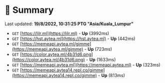 # 📖 Summary
Last updated: **19/8/2022, 10:31:25 PTG "Asia/Kuala_Lumpur"**

- `GET` [https://lilr.ml](https://lilr.ml) - **Up** (3992ms)
- `GET` [https://hst.aytea.ml](https://hst.aytea.ml) - **Up** (442ms)
- `GET` [https://memeapi.aytea.ml/gimme](https://memeapi.aytea.ml/gimme) - **Up** (723ms)
- `GET` [https://color.aytea.ml/4b31d6.png](https://color.aytea.ml/4b31d6.png) - **Up** (1633ms)
- `GET` [https://memeapi.aytea.ml](https://memeapi.aytea.ml) - **Up** (323ms)
- `GET` [https://memeapi.aytea14.repl.co/gimme](https://memeapi.aytea14.repl.co/gimme) - **Up** (813ms)
